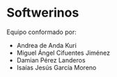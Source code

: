 # Softwerinos
Equipo conformado por:
- Andrea de Anda Kuri
- Miguel Ángel Cifuentes Jiménez
- Damian Pérez Landeros
- Isaías Jesús García Moreno
